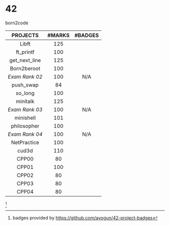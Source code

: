 # 42
born2code

| PROJECTS | #MARKS    | #BADGES  |
| :---:   | :---: | :---: |
| Libft | 125||
| ft_printf |  100  |    |
| get_next_line | 125   |    |
| Born2beroot | 100   |    |
| *Exam Rank 02* | 100 |  N/A  |
| push_swap| 84   |    |
| so_long | 100   |    |
| minitalk | 125   |    |
| *Exam Rank 03* | 100 |  N/A  |
| minishell| 101   |    |
| philosopher| 100   |    |
| *Exam Rank 04* | 100 |  N/A  |
| NetPractice| 100   |    |
| cud3d| 110   |    |
| CPP00| 80   |    |
| CPP01| 100   |    |
| CPP02| 80   |    |
| CPP03| 80   |    |
| CPP04| 80   |    |


 [^1]
 [^1]: badges provided by https://github.com/ayogun/42-project-badges

